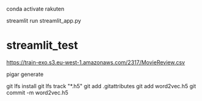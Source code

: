 

conda activate rakuten

streamlit run streamlit_app.py
# streamlit_test


https://train-exo.s3.eu-west-1.amazonaws.com/2317/MovieReview.csv

pigar generate

git lfs install
git lfs track "*.h5"
git add .gitattributes
git add word2vec.h5 
git commit -m word2vec.h5